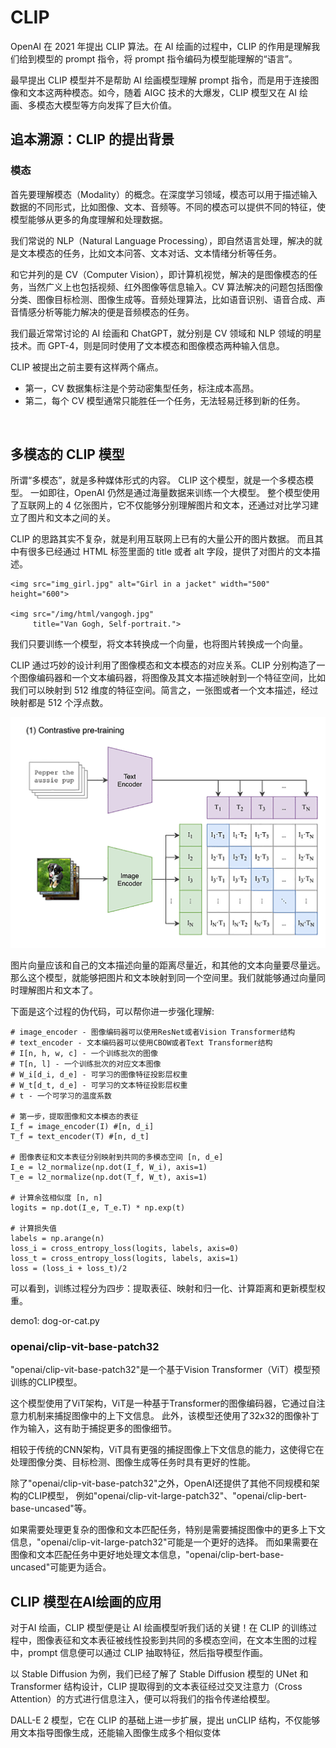 # CLIP
OpenAI 在 2021 年提出 CLIP 算法。在 AI 绘画的过程中，CLIP 的作用是理解我们给到模型的 prompt 指令，将 prompt 指令编码为模型能理解的“语言”。

最早提出 CLIP 模型并不是帮助 AI 绘画模型理解 prompt 指令，而是用于连接图像和文本这两种模态。如今，随着 AIGC 技术的大爆发，CLIP 模型又在 AI 绘画、多模态大模型等方向发挥了巨大价值。

## 追本溯源：CLIP 的提出背景
### 模态
首先要理解模态（Modality）的概念。在深度学习领域，模态可以用于描述输入数据的不同形式，比如图像、文本、音频等。不同的模态可以提供不同的特征，使模型能够从更多的角度理解和处理数据。

我们常说的 NLP（Natural Language Processing），即自然语言处理，解决的就是文本模态的任务，比如文本问答、文本对话、文本情绪分析等任务。

和它并列的是 CV（Computer Vision），即计算机视觉，解决的是图像模态的任务，当然广义上也包括视频、红外图像等信息输入。CV 算法解决的问题包括图像分类、图像目标检测、图像生成等。音频处理算法，比如语音识别、语音合成、声音情感分析等能力解决的便是音频模态的任务。

我们最近常常讨论的 AI 绘画和 ChatGPT，就分别是 CV 领域和 NLP 领域的明星技术。而 GPT-4，则是同时使用了文本模态和图像模态两种输入信息。

CLIP 被提出之前主要有这样两个痛点。
- 第一，CV 数据集标注是个劳动密集型任务，标注成本高昂。
- 第二，每个 CV 模型通常只能胜任一个任务，无法轻易迁移到新的任务。

<br>

## 多模态的 CLIP 模型
所谓“多模态”，就是多种媒体形式的内容。 CLIP 这个模型，就是一个多模态模型。
一如即往，OpenAI 仍然是通过海量数据来训练一个大模型。
整个模型使用了互联网上的 4 亿张图片，它不仅能够分别理解图片和文本，还通过对比学习建立了图片和文本之间的关。

CLIP 的思路其实不复杂，就是利用互联网上已有的大量公开的图片数据。
而且其中有很多已经通过 HTML 标签里面的 title 或者 alt 字段，提供了对图片的文本描述。
```
<img src="img_girl.jpg" alt="Girl in a jacket" width="500" height="600">

<img src="/img/html/vangogh.jpg"
     title="Van Gogh, Self-portrait.">
```
我们只要训练一个模型，将文本转换成一个向量，也将图片转换成一个向量。

CLIP 通过巧妙的设计利用了图像模态和文本模态的对应关系。CLIP 分别构造了一个图像编码器和一个文本编码器，将图像及其文本描述映射到一个特征空间，比如我们可以映射到 512 维度的特征空间。简言之，一张图或者一个文本描述，经过映射都是 512 个浮点数。

<img src="./data/image_to_vector.webp" />

图片向量应该和自己的文本描述向量的距离尽量近，和其他的文本向量要尽量远。
那么这个模型，就能够把图片和文本映射到同一个空间里。我们就能够通过向量同时理解图片和文本了。

下面是这个过程的伪代码，可以帮你进一步强化理解:
```
# image_encoder - 图像编码器可以使用ResNet或者Vision Transformer结构
# text_encoder - 文本编码器可以使用CBOW或者Text Transformer结构 
# I[n, h, w, c] - 一个训练批次的图像 
# T[n, l] - 一个训练批次的对应文本图像 
# W_i[d_i, d_e] - 可学习的图像特征投影层权重  
# W_t[d_t, d_e] - 可学习的文本特征投影层权重
# t - 一个可学习的温度系数
 
# 第一步，提取图像和文本模态的表征
I_f = image_encoder(I) #[n, d_i] 
T_f = text_encoder(T) #[n, d_t] 

# 图像表征和文本表征分别映射到共同的多模态空间 [n, d_e] 
I_e = l2_normalize(np.dot(I_f, W_i), axis=1) 
T_e = l2_normalize(np.dot(T_f, W_t), axis=1) 

# 计算余弦相似度 [n, n] 
logits = np.dot(I_e, T_e.T) * np.exp(t) 

# 计算损失值 
labels = np.arange(n) 
loss_i = cross_entropy_loss(logits, labels, axis=0) 
loss_t = cross_entropy_loss(logits, labels, axis=1) 
loss = (loss_i + loss_t)/2
```
可以看到，训练过程分为四步：提取表征、映射和归一化、计算距离和更新模型权重。

demo1: dog-or-cat.py

### openai/clip-vit-base-patch32
"openai/clip-vit-base-patch32"是一个基于Vision Transformer（ViT）模型预训练的CLIP模型。

这个模型使用了ViT架构，ViT是一种基于Transformer的图像编码器，它通过自注意力机制来捕捉图像中的上下文信息。
此外，该模型还使用了32x32的图像补丁作为输入，这有助于捕捉更多的图像细节。

相较于传统的CNN架构，ViT具有更强的捕捉图像上下文信息的能力，这使得它在处理图像分类、目标检测、图像生成等任务时具有更好的性能。

除了"openai/clip-vit-base-patch32"之外，OpenAI还提供了其他不同规模和架构的CLIP模型，
例如"openai/clip-vit-large-patch32"、"openai/clip-bert-base-uncased"等。

如果需要处理更复杂的图像和文本匹配任务，特别是需要捕捉图像中的更多上下文信息，"openai/clip-vit-large-patch32"可能是一个更好的选择。
而如果需要在图像和文本匹配任务中更好地处理文本信息，"openai/clip-bert-base-uncased"可能更为适合。


## CLIP 模型在AI绘画的应用
对于AI 绘画，CLIP 模型便是让 AI 绘画模型听我们话的关键！在 CLIP 的训练过程中，图像表征和文本表征被线性投影到共同的多模态空间，在文本生图的过程中，prompt 信息便可以通过 CLIP 抽取特征，然后指导模型作画。

以 Stable Diffusion 为例，我们已经了解了 Stable Diffusion 模型的 UNet 和 Transformer 结构设计，CLIP 提取得到的文本表征经过交叉注意力（Cross Attention）的方式进行信息注入，便可以将我们的指令传递给模型。

DALL-E 2 模型，它在 CLIP 的基础上进一步扩展，提出 unCLIP 结构，不仅能够用文本指导图像生成，还能输入图像生成多个相似变体